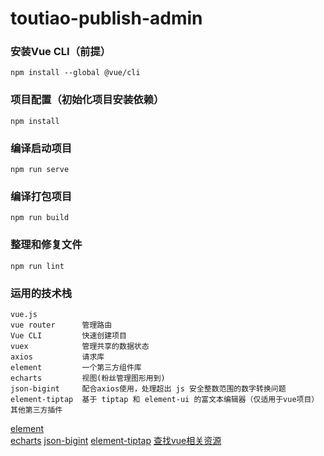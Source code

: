 # toutiao-publish-admin

### 安装Vue CLI（前提）
```
npm install --global @vue/cli
```

### 项目配置（初始化项目安装依赖）
```
npm install
```

### 编译启动项目
```
npm run serve
```

### 编译打包项目
```
npm run build
```

### 整理和修复文件
```
npm run lint
```

### 运用的技术栈
```
vue.js
vue router      管理路由
Vue CLI         快速创建项目
vuex            管理共享的数据状态
axios           请求库
element         一个第三方组件库
echarts         视图(粉丝管理图形用到)
json-bigint     配合axios使用，处理超出 js 安全整数范围的数字转换问题
element-tiptap  基于 tiptap 和 element-ui 的富文本编辑器（仅适用于vue项目）
其他第三方插件
```
[element](https://element.eleme.cn/#/zh-CN)   
[echarts](https://echarts.apache.org/examples/zh/index.html#chart-type-line) 
[json-bigint](https://github.com/sidorares/json-bigint) 
[element-tiptap](https://github.com/Leecason/element-tiptap/blob/master/README_ZH.md) 
[查找vue相关资源](https://github.com/vuejs/awesome-vue) 
